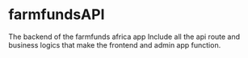 # farmfundsAPI
The backend of the farmfunds africa app
Include all the api route and business logics that make the frontend and admin app function.
